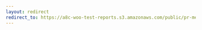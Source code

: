 ```yaml
---
layout: redirect
redirect_to: https://a8c-woo-test-reports.s3.amazonaws.com/public/pr-merge/45694/api/index.html
---
```

